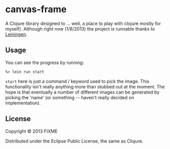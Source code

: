 # canvas-frame

A Clojure library designed to ... well, a place to play with clojure
mostly for myself).  Although right now (1/8/2013) the project is runnable
thanks to [Leiningen][Leiningen]. 

## Usage

You can see the progress by running:

```
%> lein run start
```

`start` here is just a command / keyword used to pick the image.  This
functionality isn't really anything more than stubbed out at the moment.
The hope is that eventually a number of different images can be generated
by picking the 'name' (or something -- haven't really decided on
implementation).

## License

Copyright © 2013 FIXME

Distributed under the Eclipse Public License, the same as Clojure.


[Leiningen]: https://github.com/technomancy/leiningen "Source Location for Leiningen - Clojure version of Ruby Gem and Bundler"
